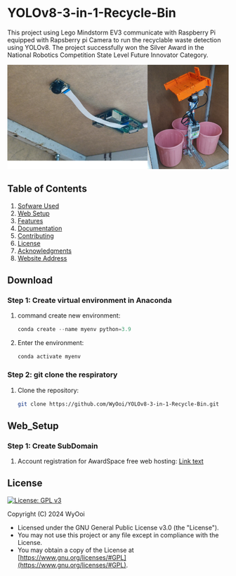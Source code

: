 # YOLOv8-3-in-1-Recycle-Bin
This project using Lego Mindstorm EV3 communicate with Raspberry Pi equipped with Rapsberry pi Camera to run the recyclable waste detection using YOLOv8. The project successfully won the Silver Award in the National Robotics Competition State Level Future Innovator Category.

<div align="center">
   <img src="pic/Png1.png" alt="png">
</div>

## Table of Contents
1. [Sofware Used](#Software_Used)
2. [Web Setup](#Web_Setup)
3. [Features](#features)
4. [Documentation](#documentation)
5. [Contributing](#contributing)
6. [License](#license)
7. [Acknowledgments](#acknowledgments)
8. [Website Address](#Website_address)

## Download

### Step 1: Create virtual environment in Anaconda
1. command create new environment:
   ```python
   conda create --name myenv python=3.9

2. Enter the environment:
   ```python
   conda activate myenv

### Step 2: git clone the respiratory
1. Clone the repository:
   ```bash
   git clone https://github.com/WyOoi/YOLOv8-3-in-1-Recycle-Bin.git

## Web_Setup

### Step 1: Create SubDomain
1. Account registration for AwardSpace free web hosting:
[Link text](https://www.awardspace.com/)

## License
[![License: GPL v3](https://img.shields.io/badge/License-GPLv3-blue.svg)](https://www.gnu.org/licenses/gpl-3.0)

Copyright (C) 2024 WyOoi
-   Licensed under the GNU General Public License v3.0 (the "License").
-   You may not use this project or any file except in compliance with the License.
-   You may obtain a copy of the License at [https://www.gnu.org/licenses/#GPL](https://www.gnu.org/licenses/#GPL).
